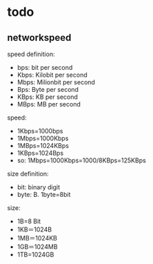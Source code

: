 # todo
## networkspeed

speed definition:
* bps: bit per second
* Kbps: Kilobit per second
* Mbps: Milionbit per second
* Bps: Byte per second
* KBps: KB per second
* MBps: MB per second

speed:
* 1Kbps=1000bps
* 1Mbps=1000Kbps
* 1MBps=1024KBps
* 1KBps=1024Bps
* so: 1Mbps=1000Kbps=1000/8KBps=125KBps

size definition:
* bit: binary digit
* byte: B.    1byte=8bit

size:
* 1B=8 Bit
* 1KB＝1024B
* 1MB＝1024KB
* 1GB＝1024MB
* 1TB=1024GB
